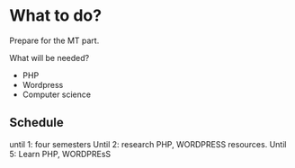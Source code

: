 # What to do?

Prepare for the MT part.

What will be needed?
- PHP
- Wordpress
- Computer science

## Schedule

until 1: four semesters
Until 2: research PHP, WORDPRESS resources.
Until 5: Learn PHP, WORDPREsS